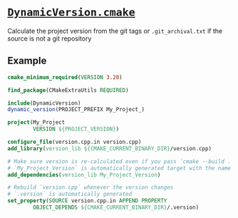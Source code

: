 # [`DynamicVersion.cmake`](DynamicVersion.cmake)

<!-- SPHINX-START -->

Calculate the project version from the git tags or `.git_archival.txt` if the source is not a git repository

## Example

```cmake
cmake_minimum_required(VERSION 3.20)

find_package(CMakeExtraUtils REQUIRED)

include(DynamicVersion)
dynamic_version(PROJECT_PREFIX My_Project_)

project(My_Project
		VERSION ${PROJECT_VERSION})

configure_file(version.cpp.in version.cpp)
add_library(version_lib ${CMAKE_CURRENT_BINARY_DIR}/version.cpp)

# Make sure version is re-calculated even if you pass `cmake --build . --target version_lib`
# `My_Project_Version` is automatically generated target with the name from `PROJECT_PREFIX`
add_dependencies(version_lib My_Project_Version)

# Rebuild `version.cpp` whenever the version changes
# `.version` is automatically generated
set_property(SOURCE version.cpp.in APPEND PROPERTY
		OBJECT_DEPENDS ${CMAKE_CURRENT_BINARY_DIR}/.version)
```

<!-- SPHINX-END -->

